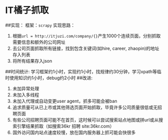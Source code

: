 # IT橘子抓取
##实现：
框架：`scrapy`
实现思路：
1. 根据`url = http://itjuzi.com/company/{}`产生1000个连续页面，分别抓取需要信息和额外的公司网址
2. 去公司页面抓取所有链接，找到包含关键词(如hire, career, zhaopin)的地址存入列表
3. 将所有结果存入json

##时间统计:
学习框架约1小时，实现约1小时，找规律约30分钟，学习xpath等临时使用知识约1小时，debug约2小时
##改进:
1. 未加异常处理
2. 未加入多线程
3. 未加入代理或自动变更user agent，抓多可能会被ban
4. 追求质量可从已上市或其他筛选页面开始抓取，毕竟许多公司质量很低或无招聘页面
5. 有些公司招聘页面可能不在首页，这时候可以尝试搜索站点地图或拼url或从搜索引擎结果抓取（如搜索36kr 招聘 site:36kr.com）
6. 国外访问国内站点速度较慢，放在国内服务器上抓可能会快很多

